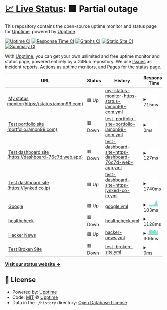 # [📈 Live Status](https://demo.upptime.js.org): <!--live status--> **🟧 Partial outage**

This repository contains the open-source uptime monitor and status page for [Upptime](https://upptime.js.org), powered by [Upptime](https://github.com/upptime/upptime).

[![Uptime CI](https://github.com/upptime/upptime/workflows/Uptime%20CI/badge.svg)](https://github.com/upptime/upptime/actions?query=workflow%3A%22Uptime+CI%22)
[![Response Time CI](https://github.com/upptime/upptime/workflows/Response%20Time%20CI/badge.svg)](https://github.com/upptime/upptime/actions?query=workflow%3A%22Response+Time+CI%22)
[![Graphs CI](https://github.com/upptime/upptime/workflows/Graphs%20CI/badge.svg)](https://github.com/upptime/upptime/actions?query=workflow%3A%22Graphs+CI%22)
[![Static Site CI](https://github.com/upptime/upptime/workflows/Static%20Site%20CI/badge.svg)](https://github.com/upptime/upptime/actions?query=workflow%3A%22Static+Site+CI%22)
[![Summary CI](https://github.com/upptime/upptime/workflows/Summary%20CI/badge.svg)](https://github.com/upptime/upptime/actions?query=workflow%3A%22Summary+CI%22)

With [Upptime](https://upptime.js.org), you can get your own unlimited and free uptime monitor and status page, powered entirely by a GitHub repository. We use [Issues](https://github.com/upptime/upptime/issues) as incident reports, [Actions](https://github.com/upptime/upptime/actions) as uptime monitors, and [Pages](https://demo.upptime.js.org) for the status page.

<!--start: status pages-->
<!-- This summary is generated by Upptime (https://github.com/upptime/upptime) -->
<!-- Do not edit this manually, your changes will be overwritten -->
<!-- prettier-ignore -->
| URL | Status | History | Response Time | Uptime |
| --- | ------ | ------- | ------------- | ------ |
| <img alt="" src="https://icons.duckduckgo.com/ip3/status.iamon99.com.ico" height="13"> [My status monitor(https://status.iamon99.com)](https://status.iamon99.com) | 🟩 Up | [my-status-monitor-https-status-iamon99-com.yml](https://github.com/louiscklaw/upptime-playlist/commits/HEAD/history/my-status-monitor-https-status-iamon99-com.yml) | <details><summary><img alt="Response time graph" src="./graphs/my-status-monitor-https-status-iamon99-com/response-time-week.png" height="20"> 715ms</summary><br><a href="https://upptime.github.io/upptime/history/my-status-monitor-https-status-iamon99-com"><img alt="Response time 890" src="https://img.shields.io/endpoint?url=https%3A%2F%2Fraw.githubusercontent.com%2Flouiscklaw%2Fupptime-playlist%2FHEAD%2Fapi%2Fmy-status-monitor-https-status-iamon99-com%2Fresponse-time.json"></a><br><a href="https://upptime.github.io/upptime/history/my-status-monitor-https-status-iamon99-com"><img alt="24-hour response time 775" src="https://img.shields.io/endpoint?url=https%3A%2F%2Fraw.githubusercontent.com%2Flouiscklaw%2Fupptime-playlist%2FHEAD%2Fapi%2Fmy-status-monitor-https-status-iamon99-com%2Fresponse-time-day.json"></a><br><a href="https://upptime.github.io/upptime/history/my-status-monitor-https-status-iamon99-com"><img alt="7-day response time 715" src="https://img.shields.io/endpoint?url=https%3A%2F%2Fraw.githubusercontent.com%2Flouiscklaw%2Fupptime-playlist%2FHEAD%2Fapi%2Fmy-status-monitor-https-status-iamon99-com%2Fresponse-time-week.json"></a><br><a href="https://upptime.github.io/upptime/history/my-status-monitor-https-status-iamon99-com"><img alt="30-day response time 797" src="https://img.shields.io/endpoint?url=https%3A%2F%2Fraw.githubusercontent.com%2Flouiscklaw%2Fupptime-playlist%2FHEAD%2Fapi%2Fmy-status-monitor-https-status-iamon99-com%2Fresponse-time-month.json"></a><br><a href="https://upptime.github.io/upptime/history/my-status-monitor-https-status-iamon99-com"><img alt="1-year response time 793" src="https://img.shields.io/endpoint?url=https%3A%2F%2Fraw.githubusercontent.com%2Flouiscklaw%2Fupptime-playlist%2FHEAD%2Fapi%2Fmy-status-monitor-https-status-iamon99-com%2Fresponse-time-year.json"></a></details> | <details><summary><a href="https://upptime.github.io/upptime/history/my-status-monitor-https-status-iamon99-com">100.00%</a></summary><a href="https://upptime.github.io/upptime/history/my-status-monitor-https-status-iamon99-com"><img alt="All-time uptime 100.00%" src="https://img.shields.io/endpoint?url=https%3A%2F%2Fraw.githubusercontent.com%2Flouiscklaw%2Fupptime-playlist%2FHEAD%2Fapi%2Fmy-status-monitor-https-status-iamon99-com%2Fuptime.json"></a><br><a href="https://upptime.github.io/upptime/history/my-status-monitor-https-status-iamon99-com"><img alt="24-hour uptime 100.00%" src="https://img.shields.io/endpoint?url=https%3A%2F%2Fraw.githubusercontent.com%2Flouiscklaw%2Fupptime-playlist%2FHEAD%2Fapi%2Fmy-status-monitor-https-status-iamon99-com%2Fuptime-day.json"></a><br><a href="https://upptime.github.io/upptime/history/my-status-monitor-https-status-iamon99-com"><img alt="7-day uptime 100.00%" src="https://img.shields.io/endpoint?url=https%3A%2F%2Fraw.githubusercontent.com%2Flouiscklaw%2Fupptime-playlist%2FHEAD%2Fapi%2Fmy-status-monitor-https-status-iamon99-com%2Fuptime-week.json"></a><br><a href="https://upptime.github.io/upptime/history/my-status-monitor-https-status-iamon99-com"><img alt="30-day uptime 100.00%" src="https://img.shields.io/endpoint?url=https%3A%2F%2Fraw.githubusercontent.com%2Flouiscklaw%2Fupptime-playlist%2FHEAD%2Fapi%2Fmy-status-monitor-https-status-iamon99-com%2Fuptime-month.json"></a><br><a href="https://upptime.github.io/upptime/history/my-status-monitor-https-status-iamon99-com"><img alt="1-year uptime 100.00%" src="https://img.shields.io/endpoint?url=https%3A%2F%2Fraw.githubusercontent.com%2Flouiscklaw%2Fupptime-playlist%2FHEAD%2Fapi%2Fmy-status-monitor-https-status-iamon99-com%2Fuptime-year.json"></a></details>
| <img alt="" src="https://icons.duckduckgo.com/ip3/portfolio.iamon99.com.ico" height="13"> [Test portfolio site (portfolio.iamon99.com)](https://portfolio.iamon99.com) | 🟥 Down | [test-portfolio-site-portfolio-iamon99-com.yml](https://github.com/louiscklaw/upptime-playlist/commits/HEAD/history/test-portfolio-site-portfolio-iamon99-com.yml) | <details><summary><img alt="Response time graph" src="./graphs/test-portfolio-site-portfolio-iamon99-com/response-time-week.png" height="20"> 0ms</summary><br><a href="https://upptime.github.io/upptime/history/test-portfolio-site-portfolio-iamon99-com"><img alt="Response time 0" src="https://img.shields.io/endpoint?url=https%3A%2F%2Fraw.githubusercontent.com%2Flouiscklaw%2Fupptime-playlist%2FHEAD%2Fapi%2Ftest-portfolio-site-portfolio-iamon99-com%2Fresponse-time.json"></a><br><a href="https://upptime.github.io/upptime/history/test-portfolio-site-portfolio-iamon99-com"><img alt="24-hour response time 0" src="https://img.shields.io/endpoint?url=https%3A%2F%2Fraw.githubusercontent.com%2Flouiscklaw%2Fupptime-playlist%2FHEAD%2Fapi%2Ftest-portfolio-site-portfolio-iamon99-com%2Fresponse-time-day.json"></a><br><a href="https://upptime.github.io/upptime/history/test-portfolio-site-portfolio-iamon99-com"><img alt="7-day response time 0" src="https://img.shields.io/endpoint?url=https%3A%2F%2Fraw.githubusercontent.com%2Flouiscklaw%2Fupptime-playlist%2FHEAD%2Fapi%2Ftest-portfolio-site-portfolio-iamon99-com%2Fresponse-time-week.json"></a><br><a href="https://upptime.github.io/upptime/history/test-portfolio-site-portfolio-iamon99-com"><img alt="30-day response time 0" src="https://img.shields.io/endpoint?url=https%3A%2F%2Fraw.githubusercontent.com%2Flouiscklaw%2Fupptime-playlist%2FHEAD%2Fapi%2Ftest-portfolio-site-portfolio-iamon99-com%2Fresponse-time-month.json"></a><br><a href="https://upptime.github.io/upptime/history/test-portfolio-site-portfolio-iamon99-com"><img alt="1-year response time 0" src="https://img.shields.io/endpoint?url=https%3A%2F%2Fraw.githubusercontent.com%2Flouiscklaw%2Fupptime-playlist%2FHEAD%2Fapi%2Ftest-portfolio-site-portfolio-iamon99-com%2Fresponse-time-year.json"></a></details> | <details><summary><a href="https://upptime.github.io/upptime/history/test-portfolio-site-portfolio-iamon99-com">100.00%</a></summary><a href="https://upptime.github.io/upptime/history/test-portfolio-site-portfolio-iamon99-com"><img alt="All-time uptime 100.00%" src="https://img.shields.io/endpoint?url=https%3A%2F%2Fraw.githubusercontent.com%2Flouiscklaw%2Fupptime-playlist%2FHEAD%2Fapi%2Ftest-portfolio-site-portfolio-iamon99-com%2Fuptime.json"></a><br><a href="https://upptime.github.io/upptime/history/test-portfolio-site-portfolio-iamon99-com"><img alt="24-hour uptime 100.00%" src="https://img.shields.io/endpoint?url=https%3A%2F%2Fraw.githubusercontent.com%2Flouiscklaw%2Fupptime-playlist%2FHEAD%2Fapi%2Ftest-portfolio-site-portfolio-iamon99-com%2Fuptime-day.json"></a><br><a href="https://upptime.github.io/upptime/history/test-portfolio-site-portfolio-iamon99-com"><img alt="7-day uptime 100.00%" src="https://img.shields.io/endpoint?url=https%3A%2F%2Fraw.githubusercontent.com%2Flouiscklaw%2Fupptime-playlist%2FHEAD%2Fapi%2Ftest-portfolio-site-portfolio-iamon99-com%2Fuptime-week.json"></a><br><a href="https://upptime.github.io/upptime/history/test-portfolio-site-portfolio-iamon99-com"><img alt="30-day uptime 100.00%" src="https://img.shields.io/endpoint?url=https%3A%2F%2Fraw.githubusercontent.com%2Flouiscklaw%2Fupptime-playlist%2FHEAD%2Fapi%2Ftest-portfolio-site-portfolio-iamon99-com%2Fuptime-month.json"></a><br><a href="https://upptime.github.io/upptime/history/test-portfolio-site-portfolio-iamon99-com"><img alt="1-year uptime 100.00%" src="https://img.shields.io/endpoint?url=https%3A%2F%2Fraw.githubusercontent.com%2Flouiscklaw%2Fupptime-playlist%2FHEAD%2Fapi%2Ftest-portfolio-site-portfolio-iamon99-com%2Fuptime-year.json"></a></details>
| <img alt="" src="https://icons.duckduckgo.com/ip3/dashboard-76c7d.web.app.ico" height="13"> [Test dashboard site (https://dashboard-76c7d.web.app)](https://dashboard-76c7d.web.app) | 🟥 Down | [test-dashboard-site-https-dashboard-76c7d-web-app.yml](https://github.com/louiscklaw/upptime-playlist/commits/HEAD/history/test-dashboard-site-https-dashboard-76c7d-web-app.yml) | <details><summary><img alt="Response time graph" src="./graphs/test-dashboard-site-https-dashboard-76c7d-web-app/response-time-week.png" height="20"> 127ms</summary><br><a href="https://upptime.github.io/upptime/history/test-dashboard-site-https-dashboard-76c7d-web-app"><img alt="Response time 98" src="https://img.shields.io/endpoint?url=https%3A%2F%2Fraw.githubusercontent.com%2Flouiscklaw%2Fupptime-playlist%2FHEAD%2Fapi%2Ftest-dashboard-site-https-dashboard-76c7d-web-app%2Fresponse-time.json"></a><br><a href="https://upptime.github.io/upptime/history/test-dashboard-site-https-dashboard-76c7d-web-app"><img alt="24-hour response time 86" src="https://img.shields.io/endpoint?url=https%3A%2F%2Fraw.githubusercontent.com%2Flouiscklaw%2Fupptime-playlist%2FHEAD%2Fapi%2Ftest-dashboard-site-https-dashboard-76c7d-web-app%2Fresponse-time-day.json"></a><br><a href="https://upptime.github.io/upptime/history/test-dashboard-site-https-dashboard-76c7d-web-app"><img alt="7-day response time 127" src="https://img.shields.io/endpoint?url=https%3A%2F%2Fraw.githubusercontent.com%2Flouiscklaw%2Fupptime-playlist%2FHEAD%2Fapi%2Ftest-dashboard-site-https-dashboard-76c7d-web-app%2Fresponse-time-week.json"></a><br><a href="https://upptime.github.io/upptime/history/test-dashboard-site-https-dashboard-76c7d-web-app"><img alt="30-day response time 112" src="https://img.shields.io/endpoint?url=https%3A%2F%2Fraw.githubusercontent.com%2Flouiscklaw%2Fupptime-playlist%2FHEAD%2Fapi%2Ftest-dashboard-site-https-dashboard-76c7d-web-app%2Fresponse-time-month.json"></a><br><a href="https://upptime.github.io/upptime/history/test-dashboard-site-https-dashboard-76c7d-web-app"><img alt="1-year response time 98" src="https://img.shields.io/endpoint?url=https%3A%2F%2Fraw.githubusercontent.com%2Flouiscklaw%2Fupptime-playlist%2FHEAD%2Fapi%2Ftest-dashboard-site-https-dashboard-76c7d-web-app%2Fresponse-time-year.json"></a></details> | <details><summary><a href="https://upptime.github.io/upptime/history/test-dashboard-site-https-dashboard-76c7d-web-app">100.00%</a></summary><a href="https://upptime.github.io/upptime/history/test-dashboard-site-https-dashboard-76c7d-web-app"><img alt="All-time uptime 100.00%" src="https://img.shields.io/endpoint?url=https%3A%2F%2Fraw.githubusercontent.com%2Flouiscklaw%2Fupptime-playlist%2FHEAD%2Fapi%2Ftest-dashboard-site-https-dashboard-76c7d-web-app%2Fuptime.json"></a><br><a href="https://upptime.github.io/upptime/history/test-dashboard-site-https-dashboard-76c7d-web-app"><img alt="24-hour uptime 100.00%" src="https://img.shields.io/endpoint?url=https%3A%2F%2Fraw.githubusercontent.com%2Flouiscklaw%2Fupptime-playlist%2FHEAD%2Fapi%2Ftest-dashboard-site-https-dashboard-76c7d-web-app%2Fuptime-day.json"></a><br><a href="https://upptime.github.io/upptime/history/test-dashboard-site-https-dashboard-76c7d-web-app"><img alt="7-day uptime 100.00%" src="https://img.shields.io/endpoint?url=https%3A%2F%2Fraw.githubusercontent.com%2Flouiscklaw%2Fupptime-playlist%2FHEAD%2Fapi%2Ftest-dashboard-site-https-dashboard-76c7d-web-app%2Fuptime-week.json"></a><br><a href="https://upptime.github.io/upptime/history/test-dashboard-site-https-dashboard-76c7d-web-app"><img alt="30-day uptime 100.00%" src="https://img.shields.io/endpoint?url=https%3A%2F%2Fraw.githubusercontent.com%2Flouiscklaw%2Fupptime-playlist%2FHEAD%2Fapi%2Ftest-dashboard-site-https-dashboard-76c7d-web-app%2Fuptime-month.json"></a><br><a href="https://upptime.github.io/upptime/history/test-dashboard-site-https-dashboard-76c7d-web-app"><img alt="1-year uptime 100.00%" src="https://img.shields.io/endpoint?url=https%3A%2F%2Fraw.githubusercontent.com%2Flouiscklaw%2Fupptime-playlist%2FHEAD%2Fapi%2Ftest-dashboard-site-https-dashboard-76c7d-web-app%2Fuptime-year.json"></a></details>
| <img alt="" src="https://icons.duckduckgo.com/ip3/lynked.co.jp.ico" height="13"> [Test dashboard site (https://lynked.co.jp)](https://lynked.co.jp) | 🟩 Up | [test-dashboard-site-https-lynked-co-jp.yml](https://github.com/louiscklaw/upptime-playlist/commits/HEAD/history/test-dashboard-site-https-lynked-co-jp.yml) | <details><summary><img alt="Response time graph" src="./graphs/test-dashboard-site-https-lynked-co-jp/response-time-week.png" height="20"> 1740ms</summary><br><a href="https://upptime.github.io/upptime/history/test-dashboard-site-https-lynked-co-jp"><img alt="Response time 2035" src="https://img.shields.io/endpoint?url=https%3A%2F%2Fraw.githubusercontent.com%2Flouiscklaw%2Fupptime-playlist%2FHEAD%2Fapi%2Ftest-dashboard-site-https-lynked-co-jp%2Fresponse-time.json"></a><br><a href="https://upptime.github.io/upptime/history/test-dashboard-site-https-lynked-co-jp"><img alt="24-hour response time 1682" src="https://img.shields.io/endpoint?url=https%3A%2F%2Fraw.githubusercontent.com%2Flouiscklaw%2Fupptime-playlist%2FHEAD%2Fapi%2Ftest-dashboard-site-https-lynked-co-jp%2Fresponse-time-day.json"></a><br><a href="https://upptime.github.io/upptime/history/test-dashboard-site-https-lynked-co-jp"><img alt="7-day response time 1740" src="https://img.shields.io/endpoint?url=https%3A%2F%2Fraw.githubusercontent.com%2Flouiscklaw%2Fupptime-playlist%2FHEAD%2Fapi%2Ftest-dashboard-site-https-lynked-co-jp%2Fresponse-time-week.json"></a><br><a href="https://upptime.github.io/upptime/history/test-dashboard-site-https-lynked-co-jp"><img alt="30-day response time 1974" src="https://img.shields.io/endpoint?url=https%3A%2F%2Fraw.githubusercontent.com%2Flouiscklaw%2Fupptime-playlist%2FHEAD%2Fapi%2Ftest-dashboard-site-https-lynked-co-jp%2Fresponse-time-month.json"></a><br><a href="https://upptime.github.io/upptime/history/test-dashboard-site-https-lynked-co-jp"><img alt="1-year response time 1982" src="https://img.shields.io/endpoint?url=https%3A%2F%2Fraw.githubusercontent.com%2Flouiscklaw%2Fupptime-playlist%2FHEAD%2Fapi%2Ftest-dashboard-site-https-lynked-co-jp%2Fresponse-time-year.json"></a></details> | <details><summary><a href="https://upptime.github.io/upptime/history/test-dashboard-site-https-lynked-co-jp">100.00%</a></summary><a href="https://upptime.github.io/upptime/history/test-dashboard-site-https-lynked-co-jp"><img alt="All-time uptime 100.00%" src="https://img.shields.io/endpoint?url=https%3A%2F%2Fraw.githubusercontent.com%2Flouiscklaw%2Fupptime-playlist%2FHEAD%2Fapi%2Ftest-dashboard-site-https-lynked-co-jp%2Fuptime.json"></a><br><a href="https://upptime.github.io/upptime/history/test-dashboard-site-https-lynked-co-jp"><img alt="24-hour uptime 100.00%" src="https://img.shields.io/endpoint?url=https%3A%2F%2Fraw.githubusercontent.com%2Flouiscklaw%2Fupptime-playlist%2FHEAD%2Fapi%2Ftest-dashboard-site-https-lynked-co-jp%2Fuptime-day.json"></a><br><a href="https://upptime.github.io/upptime/history/test-dashboard-site-https-lynked-co-jp"><img alt="7-day uptime 100.00%" src="https://img.shields.io/endpoint?url=https%3A%2F%2Fraw.githubusercontent.com%2Flouiscklaw%2Fupptime-playlist%2FHEAD%2Fapi%2Ftest-dashboard-site-https-lynked-co-jp%2Fuptime-week.json"></a><br><a href="https://upptime.github.io/upptime/history/test-dashboard-site-https-lynked-co-jp"><img alt="30-day uptime 100.00%" src="https://img.shields.io/endpoint?url=https%3A%2F%2Fraw.githubusercontent.com%2Flouiscklaw%2Fupptime-playlist%2FHEAD%2Fapi%2Ftest-dashboard-site-https-lynked-co-jp%2Fuptime-month.json"></a><br><a href="https://upptime.github.io/upptime/history/test-dashboard-site-https-lynked-co-jp"><img alt="1-year uptime 100.00%" src="https://img.shields.io/endpoint?url=https%3A%2F%2Fraw.githubusercontent.com%2Flouiscklaw%2Fupptime-playlist%2FHEAD%2Fapi%2Ftest-dashboard-site-https-lynked-co-jp%2Fuptime-year.json"></a></details>
| <img alt="" src="https://icons.duckduckgo.com/ip3/www.google.com.ico" height="13"> [Google](https://www.google.com) | 🟩 Up | [google.yml](https://github.com/louiscklaw/upptime-playlist/commits/HEAD/history/google.yml) | <details><summary><img alt="Response time graph" src="./graphs/google/response-time-week.png" height="20"> 103ms</summary><br><a href="https://upptime.github.io/upptime/history/google"><img alt="Response time 109" src="https://img.shields.io/endpoint?url=https%3A%2F%2Fraw.githubusercontent.com%2Flouiscklaw%2Fupptime-playlist%2FHEAD%2Fapi%2Fgoogle%2Fresponse-time.json"></a><br><a href="https://upptime.github.io/upptime/history/google"><img alt="24-hour response time 119" src="https://img.shields.io/endpoint?url=https%3A%2F%2Fraw.githubusercontent.com%2Flouiscklaw%2Fupptime-playlist%2FHEAD%2Fapi%2Fgoogle%2Fresponse-time-day.json"></a><br><a href="https://upptime.github.io/upptime/history/google"><img alt="7-day response time 103" src="https://img.shields.io/endpoint?url=https%3A%2F%2Fraw.githubusercontent.com%2Flouiscklaw%2Fupptime-playlist%2FHEAD%2Fapi%2Fgoogle%2Fresponse-time-week.json"></a><br><a href="https://upptime.github.io/upptime/history/google"><img alt="30-day response time 109" src="https://img.shields.io/endpoint?url=https%3A%2F%2Fraw.githubusercontent.com%2Flouiscklaw%2Fupptime-playlist%2FHEAD%2Fapi%2Fgoogle%2Fresponse-time-month.json"></a><br><a href="https://upptime.github.io/upptime/history/google"><img alt="1-year response time 101" src="https://img.shields.io/endpoint?url=https%3A%2F%2Fraw.githubusercontent.com%2Flouiscklaw%2Fupptime-playlist%2FHEAD%2Fapi%2Fgoogle%2Fresponse-time-year.json"></a></details> | <details><summary><a href="https://upptime.github.io/upptime/history/google">100.00%</a></summary><a href="https://upptime.github.io/upptime/history/google"><img alt="All-time uptime 100.00%" src="https://img.shields.io/endpoint?url=https%3A%2F%2Fraw.githubusercontent.com%2Flouiscklaw%2Fupptime-playlist%2FHEAD%2Fapi%2Fgoogle%2Fuptime.json"></a><br><a href="https://upptime.github.io/upptime/history/google"><img alt="24-hour uptime 100.00%" src="https://img.shields.io/endpoint?url=https%3A%2F%2Fraw.githubusercontent.com%2Flouiscklaw%2Fupptime-playlist%2FHEAD%2Fapi%2Fgoogle%2Fuptime-day.json"></a><br><a href="https://upptime.github.io/upptime/history/google"><img alt="7-day uptime 100.00%" src="https://img.shields.io/endpoint?url=https%3A%2F%2Fraw.githubusercontent.com%2Flouiscklaw%2Fupptime-playlist%2FHEAD%2Fapi%2Fgoogle%2Fuptime-week.json"></a><br><a href="https://upptime.github.io/upptime/history/google"><img alt="30-day uptime 100.00%" src="https://img.shields.io/endpoint?url=https%3A%2F%2Fraw.githubusercontent.com%2Flouiscklaw%2Fupptime-playlist%2FHEAD%2Fapi%2Fgoogle%2Fuptime-month.json"></a><br><a href="https://upptime.github.io/upptime/history/google"><img alt="1-year uptime 100.00%" src="https://img.shields.io/endpoint?url=https%3A%2F%2Fraw.githubusercontent.com%2Flouiscklaw%2Fupptime-playlist%2FHEAD%2Fapi%2Fgoogle%2Fuptime-year.json"></a></details>
| <img alt="" src="https://icons.duckduckgo.com/ip3/healthcheck.iamon99.com.ico" height="13"> [healthcheck](http://healthcheck.iamon99.com/ping/e7066192-2650-40e2-a626-be18fb7ee4dd) | 🟥 Down | [healthcheck.yml](https://github.com/louiscklaw/upptime-playlist/commits/HEAD/history/healthcheck.yml) | <details><summary><img alt="Response time graph" src="./graphs/healthcheck/response-time-week.png" height="20"> 1128ms</summary><br><a href="https://upptime.github.io/upptime/history/healthcheck"><img alt="Response time 707" src="https://img.shields.io/endpoint?url=https%3A%2F%2Fraw.githubusercontent.com%2Flouiscklaw%2Fupptime-playlist%2FHEAD%2Fapi%2Fhealthcheck%2Fresponse-time.json"></a><br><a href="https://upptime.github.io/upptime/history/healthcheck"><img alt="24-hour response time 0" src="https://img.shields.io/endpoint?url=https%3A%2F%2Fraw.githubusercontent.com%2Flouiscklaw%2Fupptime-playlist%2FHEAD%2Fapi%2Fhealthcheck%2Fresponse-time-day.json"></a><br><a href="https://upptime.github.io/upptime/history/healthcheck"><img alt="7-day response time 1128" src="https://img.shields.io/endpoint?url=https%3A%2F%2Fraw.githubusercontent.com%2Flouiscklaw%2Fupptime-playlist%2FHEAD%2Fapi%2Fhealthcheck%2Fresponse-time-week.json"></a><br><a href="https://upptime.github.io/upptime/history/healthcheck"><img alt="30-day response time 1205" src="https://img.shields.io/endpoint?url=https%3A%2F%2Fraw.githubusercontent.com%2Flouiscklaw%2Fupptime-playlist%2FHEAD%2Fapi%2Fhealthcheck%2Fresponse-time-month.json"></a><br><a href="https://upptime.github.io/upptime/history/healthcheck"><img alt="1-year response time 545" src="https://img.shields.io/endpoint?url=https%3A%2F%2Fraw.githubusercontent.com%2Flouiscklaw%2Fupptime-playlist%2FHEAD%2Fapi%2Fhealthcheck%2Fresponse-time-year.json"></a></details> | <details><summary><a href="https://upptime.github.io/upptime/history/healthcheck">100.00%</a></summary><a href="https://upptime.github.io/upptime/history/healthcheck"><img alt="All-time uptime 100.00%" src="https://img.shields.io/endpoint?url=https%3A%2F%2Fraw.githubusercontent.com%2Flouiscklaw%2Fupptime-playlist%2FHEAD%2Fapi%2Fhealthcheck%2Fuptime.json"></a><br><a href="https://upptime.github.io/upptime/history/healthcheck"><img alt="24-hour uptime 100.00%" src="https://img.shields.io/endpoint?url=https%3A%2F%2Fraw.githubusercontent.com%2Flouiscklaw%2Fupptime-playlist%2FHEAD%2Fapi%2Fhealthcheck%2Fuptime-day.json"></a><br><a href="https://upptime.github.io/upptime/history/healthcheck"><img alt="7-day uptime 100.00%" src="https://img.shields.io/endpoint?url=https%3A%2F%2Fraw.githubusercontent.com%2Flouiscklaw%2Fupptime-playlist%2FHEAD%2Fapi%2Fhealthcheck%2Fuptime-week.json"></a><br><a href="https://upptime.github.io/upptime/history/healthcheck"><img alt="30-day uptime 100.00%" src="https://img.shields.io/endpoint?url=https%3A%2F%2Fraw.githubusercontent.com%2Flouiscklaw%2Fupptime-playlist%2FHEAD%2Fapi%2Fhealthcheck%2Fuptime-month.json"></a><br><a href="https://upptime.github.io/upptime/history/healthcheck"><img alt="1-year uptime 100.00%" src="https://img.shields.io/endpoint?url=https%3A%2F%2Fraw.githubusercontent.com%2Flouiscklaw%2Fupptime-playlist%2FHEAD%2Fapi%2Fhealthcheck%2Fuptime-year.json"></a></details>
| <img alt="" src="https://icons.duckduckgo.com/ip3/news.ycombinator.com.ico" height="13"> [Hacker News](https://news.ycombinator.com) | 🟩 Up | [hacker-news.yml](https://github.com/louiscklaw/upptime-playlist/commits/HEAD/history/hacker-news.yml) | <details><summary><img alt="Response time graph" src="./graphs/hacker-news/response-time-week.png" height="20"> 306ms</summary><br><a href="https://upptime.github.io/upptime/history/hacker-news"><img alt="Response time 370" src="https://img.shields.io/endpoint?url=https%3A%2F%2Fraw.githubusercontent.com%2Flouiscklaw%2Fupptime-playlist%2FHEAD%2Fapi%2Fhacker-news%2Fresponse-time.json"></a><br><a href="https://upptime.github.io/upptime/history/hacker-news"><img alt="24-hour response time 357" src="https://img.shields.io/endpoint?url=https%3A%2F%2Fraw.githubusercontent.com%2Flouiscklaw%2Fupptime-playlist%2FHEAD%2Fapi%2Fhacker-news%2Fresponse-time-day.json"></a><br><a href="https://upptime.github.io/upptime/history/hacker-news"><img alt="7-day response time 306" src="https://img.shields.io/endpoint?url=https%3A%2F%2Fraw.githubusercontent.com%2Flouiscklaw%2Fupptime-playlist%2FHEAD%2Fapi%2Fhacker-news%2Fresponse-time-week.json"></a><br><a href="https://upptime.github.io/upptime/history/hacker-news"><img alt="30-day response time 332" src="https://img.shields.io/endpoint?url=https%3A%2F%2Fraw.githubusercontent.com%2Flouiscklaw%2Fupptime-playlist%2FHEAD%2Fapi%2Fhacker-news%2Fresponse-time-month.json"></a><br><a href="https://upptime.github.io/upptime/history/hacker-news"><img alt="1-year response time 386" src="https://img.shields.io/endpoint?url=https%3A%2F%2Fraw.githubusercontent.com%2Flouiscklaw%2Fupptime-playlist%2FHEAD%2Fapi%2Fhacker-news%2Fresponse-time-year.json"></a></details> | <details><summary><a href="https://upptime.github.io/upptime/history/hacker-news">100.00%</a></summary><a href="https://upptime.github.io/upptime/history/hacker-news"><img alt="All-time uptime 100.00%" src="https://img.shields.io/endpoint?url=https%3A%2F%2Fraw.githubusercontent.com%2Flouiscklaw%2Fupptime-playlist%2FHEAD%2Fapi%2Fhacker-news%2Fuptime.json"></a><br><a href="https://upptime.github.io/upptime/history/hacker-news"><img alt="24-hour uptime 100.00%" src="https://img.shields.io/endpoint?url=https%3A%2F%2Fraw.githubusercontent.com%2Flouiscklaw%2Fupptime-playlist%2FHEAD%2Fapi%2Fhacker-news%2Fuptime-day.json"></a><br><a href="https://upptime.github.io/upptime/history/hacker-news"><img alt="7-day uptime 100.00%" src="https://img.shields.io/endpoint?url=https%3A%2F%2Fraw.githubusercontent.com%2Flouiscklaw%2Fupptime-playlist%2FHEAD%2Fapi%2Fhacker-news%2Fuptime-week.json"></a><br><a href="https://upptime.github.io/upptime/history/hacker-news"><img alt="30-day uptime 100.00%" src="https://img.shields.io/endpoint?url=https%3A%2F%2Fraw.githubusercontent.com%2Flouiscklaw%2Fupptime-playlist%2FHEAD%2Fapi%2Fhacker-news%2Fuptime-month.json"></a><br><a href="https://upptime.github.io/upptime/history/hacker-news"><img alt="1-year uptime 100.00%" src="https://img.shields.io/endpoint?url=https%3A%2F%2Fraw.githubusercontent.com%2Flouiscklaw%2Fupptime-playlist%2FHEAD%2Fapi%2Fhacker-news%2Fuptime-year.json"></a></details>
| <img alt="" src="https://icons.duckduckgo.com/ip3/thissitedoesnotexist.koj.co.ico" height="13"> [Test Broken Site](https://thissitedoesnotexist.koj.co) | 🟥 Down | [test-broken-site.yml](https://github.com/louiscklaw/upptime-playlist/commits/HEAD/history/test-broken-site.yml) | <details><summary><img alt="Response time graph" src="./graphs/test-broken-site/response-time-week.png" height="20"> 0ms</summary><br><a href="https://upptime.github.io/upptime/history/test-broken-site"><img alt="Response time 0" src="https://img.shields.io/endpoint?url=https%3A%2F%2Fraw.githubusercontent.com%2Flouiscklaw%2Fupptime-playlist%2FHEAD%2Fapi%2Ftest-broken-site%2Fresponse-time.json"></a><br><a href="https://upptime.github.io/upptime/history/test-broken-site"><img alt="24-hour response time 0" src="https://img.shields.io/endpoint?url=https%3A%2F%2Fraw.githubusercontent.com%2Flouiscklaw%2Fupptime-playlist%2FHEAD%2Fapi%2Ftest-broken-site%2Fresponse-time-day.json"></a><br><a href="https://upptime.github.io/upptime/history/test-broken-site"><img alt="7-day response time 0" src="https://img.shields.io/endpoint?url=https%3A%2F%2Fraw.githubusercontent.com%2Flouiscklaw%2Fupptime-playlist%2FHEAD%2Fapi%2Ftest-broken-site%2Fresponse-time-week.json"></a><br><a href="https://upptime.github.io/upptime/history/test-broken-site"><img alt="30-day response time 0" src="https://img.shields.io/endpoint?url=https%3A%2F%2Fraw.githubusercontent.com%2Flouiscklaw%2Fupptime-playlist%2FHEAD%2Fapi%2Ftest-broken-site%2Fresponse-time-month.json"></a><br><a href="https://upptime.github.io/upptime/history/test-broken-site"><img alt="1-year response time 0" src="https://img.shields.io/endpoint?url=https%3A%2F%2Fraw.githubusercontent.com%2Flouiscklaw%2Fupptime-playlist%2FHEAD%2Fapi%2Ftest-broken-site%2Fresponse-time-year.json"></a></details> | <details><summary><a href="https://upptime.github.io/upptime/history/test-broken-site">100.00%</a></summary><a href="https://upptime.github.io/upptime/history/test-broken-site"><img alt="All-time uptime 100.00%" src="https://img.shields.io/endpoint?url=https%3A%2F%2Fraw.githubusercontent.com%2Flouiscklaw%2Fupptime-playlist%2FHEAD%2Fapi%2Ftest-broken-site%2Fuptime.json"></a><br><a href="https://upptime.github.io/upptime/history/test-broken-site"><img alt="24-hour uptime 100.00%" src="https://img.shields.io/endpoint?url=https%3A%2F%2Fraw.githubusercontent.com%2Flouiscklaw%2Fupptime-playlist%2FHEAD%2Fapi%2Ftest-broken-site%2Fuptime-day.json"></a><br><a href="https://upptime.github.io/upptime/history/test-broken-site"><img alt="7-day uptime 100.00%" src="https://img.shields.io/endpoint?url=https%3A%2F%2Fraw.githubusercontent.com%2Flouiscklaw%2Fupptime-playlist%2FHEAD%2Fapi%2Ftest-broken-site%2Fuptime-week.json"></a><br><a href="https://upptime.github.io/upptime/history/test-broken-site"><img alt="30-day uptime 100.00%" src="https://img.shields.io/endpoint?url=https%3A%2F%2Fraw.githubusercontent.com%2Flouiscklaw%2Fupptime-playlist%2FHEAD%2Fapi%2Ftest-broken-site%2Fuptime-month.json"></a><br><a href="https://upptime.github.io/upptime/history/test-broken-site"><img alt="1-year uptime 100.00%" src="https://img.shields.io/endpoint?url=https%3A%2F%2Fraw.githubusercontent.com%2Flouiscklaw%2Fupptime-playlist%2FHEAD%2Fapi%2Ftest-broken-site%2Fuptime-year.json"></a></details>

<!--end: status pages-->

[**Visit our status website →**](https://demo.upptime.js.org)

## 📄 License

- Powered by: [Upptime](https://github.com/upptime/upptime)
- Code: [MIT](./LICENSE) © [Upptime](https://upptime.js.org)
- Data in the `./history` directory: [Open Database License](https://opendatacommons.org/licenses/odbl/1-0/)
